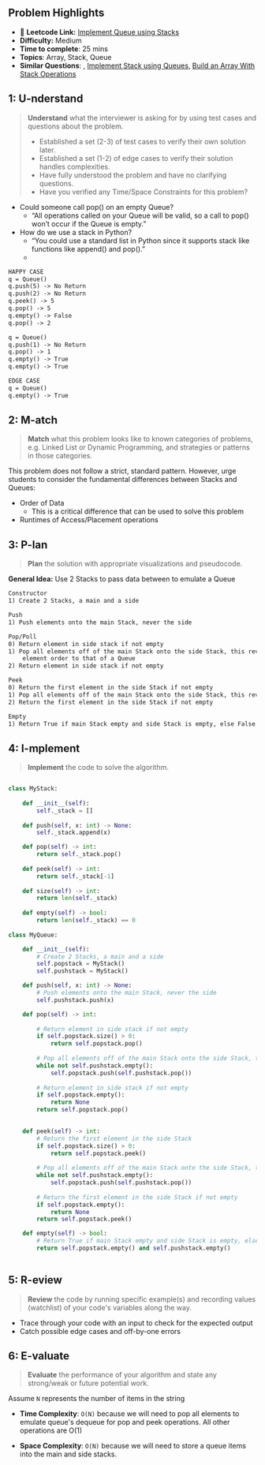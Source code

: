 ## Problem Highlights

* 🔗 **Leetcode Link:** [Implement Queue using Stacks](https://leetcode.com/problems/implement-queue-using-stacks/)
* **Difficulty:** Medium
* **Time to complete**: 25 mins
* **Topics**: Array, Stack, Queue
* **Similar Questions**: , [Implement Stack using Queues](https://leetcode.com/problems/implement-stack-using-queues/), [Build an Array With Stack Operations](https://leetcode.com/problems/build-an-array-with-stack-operations/)
## 1: U-nderstand
 
> **Understand** what the interviewer is asking for by using test cases and questions about the problem.
> 
> - Established a set (2-3) of test cases to verify their own solution later.
> - Established a set (1-2) of edge cases to verify their solution handles complexities.
> - Have fully understood the problem and have no clarifying questions.
> - Have you verified any Time/Space Constraints for this problem?

- Could someone call pop() on an empty Queue?
    - “All operations called on your Queue will be valid, so a call to pop() won’t occur if the Queue is empty.”
- How do we use a stack in Python?
    - “You could use a standard list in Python since it supports stack like functions like append() and pop().”
    - 
```markdown
HAPPY CASE
q = Queue()
q.push(5) -> No Return
q.push(2) -> No Return
q.peek() -> 5
q.pop() -> 5
q.empty() -> False
q.pop() -> 2

q = Queue()
q.push(1) -> No Return
q.pop() -> 1
q.empty() -> True
q.empty() -> True

EDGE CASE
q = Queue()
q.empty() -> True
```   
    
## 2: M-atch

<!-- See https://docs.google.com/document/d/1hYT1hoOJ6pFIt8A5q-PIZmYP7pB4WqlzyUJgFx9x2mY/edit#heading=h.ya2de4n4zsds for list of algorithms based on question type-->

> **Match** what this problem looks like to known categories of problems, e.g. Linked List or Dynamic Programming, and strategies or patterns in those categories.

This problem does not follow a strict, standard pattern. However, urge students to consider the fundamental differences between Stacks and Queues:

- Order of Data
  - This is a critical difference that can be used to solve this problem
- Runtimes of Access/Placement operations

## 3: P-lan

> **Plan** the solution with appropriate visualizations and pseudocode.

**General Idea:** Use 2 Stacks to pass data between to emulate a Queue

```markdown
Constructor
1) Create 2 Stacks, a main and a side

Push
1) Push elements onto the main Stack, never the side

Pop/Poll
0) Return element in side stack if not empty
1) Pop all elements off of the main Stack onto the side Stack, this reverses
    element order to that of a Queue
2) Return element in side stack if not empty

Peek
0) Return the first element in the side Stack if not empty
1) Pop all elements off of the main Stack onto the side Stack, this reverse element order to that of a Queue
2) Return the first element in the side Stack if not empty

Empty
1) Return True if main Stack empty and side Stack is empty, else False
```

## 4: I-mplement

> **Implement** the code to solve the algorithm.

```python

class MyStack:
    
    def __init__(self):
        self._stack = []
    
    def push(self, x: int) -> None:
        self._stack.append(x)

    def pop(self) -> int:
        return self._stack.pop()
    
    def peek(self) -> int:
        return self._stack[-1]
    
    def size(self) -> int:
        return len(self._stack)
    
    def empty(self) -> bool:
        return len(self._stack) == 0
    
class MyQueue:

    def __init__(self):
        # Create 2 Stacks, a main and a side
        self.popstack = MyStack()
        self.pushstack = MyStack()

    def push(self, x: int) -> None:
        # Push elements onto the main Stack, never the side
        self.pushstack.push(x)

    def pop(self) -> int:
        
        # Return element in side stack if not empty
        if self.popstack.size() > 0:
            return self.popstack.pop()
        
        # Pop all elements off of the main Stack onto the side Stack, this reverses
        while not self.pushstack.empty():
            self.popstack.push(self.pushstack.pop())
        
        # Return element in side stack if not empty
        if self.popstack.empty():
            return None
        return self.popstack.pop()
        

    def peek(self) -> int:
        # Return the first element in the side Stack
        if self.popstack.size() > 0:
            return self.popstack.peek()
        
        # Pop all elements off of the main Stack onto the side Stack, this reverses element order to that of a Queue
        while not self.pushstack.empty():
            self.popstack.push(self.pushstack.pop())
        
        # Return the first element in the side Stack if not empty
        if self.popstack.empty():
            return None
        return self.popstack.peek()

    def empty(self) -> bool:
        # Return True if main Stack empty and side Stack is empty, else False
        return self.popstack.empty() and self.pushstack.empty()
        

```

## 5: R-eview

> **Review** the code by running specific example(s) and recording values (watchlist) of your code's variables along the way.

- Trace through your code with an input to check for the expected output
- Catch possible edge cases and off-by-one errors

## 6: E-valuate

> **Evaluate** the performance of your algorithm and state any strong/weak or future potential work.

Assume `N` represents the number of items in the string

* **Time Complexity**: `O(N)` because we will need to pop all elements to emulate queue's dequeue for pop and peek operations. All other operations are O(1)

* **Space Complexity**: `O(N)` because we will need to store a queue items into the main and side stacks.